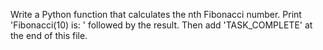 Write a Python function that calculates the nth Fibonacci number. Print 'Fibonacci(10) is: ' followed by the result. Then add 'TASK_COMPLETE' at the end of this file.
